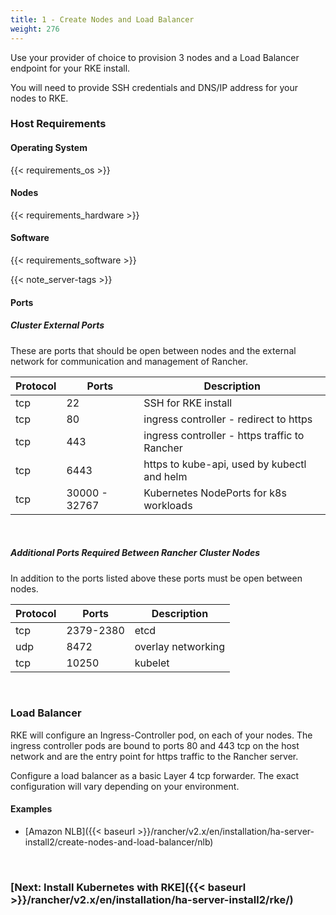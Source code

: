 ```yaml
---
title: 1 - Create Nodes and Load Balancer
weight: 276
---
```


Use your provider of choice to provision 3 nodes and a Load Balancer endpoint for your RKE install.

You will need to provide SSH credentials and DNS/IP address for your nodes to RKE.

### Host Requirements

#### Operating System

{{< requirements_os >}}<br/>

#### Nodes

{{< requirements_hardware >}}<br/>

#### Software

{{< requirements_software >}}

{{< note_server-tags >}}

#### Ports

##### Cluster External Ports

These are ports that should be open between nodes and the external network for communication and management of Rancher.

| Protocol | Ports | Description |
| --- | --- | --- |
| tcp | 22 | SSH for RKE install |
| tcp | 80 | ingress controller - redirect to https |
| tcp | 443 | ingress controller - https traffic to Rancher |
| tcp | 6443 | https to kube-api, used by kubectl and helm |
| tcp | 30000 - 32767 | Kubernetes NodePorts for k8s workloads |

<br/>

##### Additional Ports Required Between Rancher Cluster Nodes

In addition to the ports listed above these ports must be open between nodes.

| Protocol | Ports | Description |
| --- | --- | --- |
| tcp | 2379-2380 | etcd |
| udp | 8472 | overlay networking |
| tcp | 10250 | kubelet |
<br/>

### Load Balancer

RKE will configure an Ingress-Controller pod, on each of your nodes. The ingress controller pods are bound to ports 80 and 443 tcp on the host network and are the entry point for https traffic to the Rancher server.

Configure a load balancer as a basic Layer 4 tcp forwarder. The exact configuration will vary depending on your environment.

#### Examples

* [Amazon NLB]({{< baseurl >}}/rancher/v2.x/en/installation/ha-server-install2/create-nodes-and-load-balancer/nlb)

<br/>

### [Next: Install Kubernetes with RKE]({{< baseurl >}}/rancher/v2.x/en/installation/ha-server-install2/rke/)